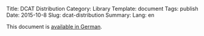 Title: DCAT Distribution
Category: Library
Template: document
Tags: publish
Date: 2015-10-8
Slug: dcat-distribution
Summary:
Lang: en


This document is [available in German](/de/library/dcat-distribution).
